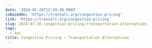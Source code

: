 ```yaml
---
date: '2024-07-26T12:59:36.000Z'
isBasedOn: 'https://transalt.org/congestion-pricing'
link: 'https://transalt.org/congestion-pricing'
slug: 2024-07-26-congestion-pricing-transportation-alternatives
tags:
  - nyc
title: Congestion Pricing — Transportation Alternatives
---
```

 
